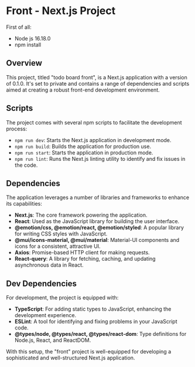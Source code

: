 # Front - Next.js Project
First of all:
- Node js 16.18.0
- npm install 

## Overview

This project, titled "todo board front", is a Next.js application with a version of 0.1.0. It's set to private and contains a range of dependencies and scripts aimed at creating a robust front-end development environment.

## Scripts

The project comes with several npm scripts to facilitate the development process:

- `npm run dev`: Starts the Next.js application in development mode.
- `npm run build`: Builds the application for production use.
- `npm run start`: Starts the application in production mode.
- `npm run lint`: Runs the Next.js linting utility to identify and fix issues in the code.

## Dependencies

The application leverages a number of libraries and frameworks to enhance its capabilities:

- **Next.js**: The core framework powering the application.
- **React**: Used as the JavaScript library for building the user interface.
- **@emotion/css, @emotion/react, @emotion/styled**: A popular library for writing CSS styles with JavaScript.
- **@mui/icons-material, @mui/material**: Material-UI components and icons for a consistent, attractive UI.
- **Axios**: Promise-based HTTP client for making requests.
- **React-query**: A library for fetching, caching, and updating asynchronous data in React.

## Dev Dependencies

For development, the project is equipped with:

- **TypeScript**: For adding static types to JavaScript, enhancing the development experience.
- **ESLint**: A tool for identifying and fixing problems in your JavaScript code.
- **@types/node, @types/react, @types/react-dom**: Type definitions for Node.js, React, and ReactDOM.

With this setup, the "front" project is well-equipped for developing a sophisticated and well-structured Next.js application.
